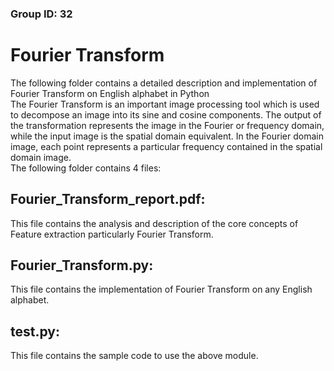 ### Group ID: 32
# Fourier Transform

The following folder contains a detailed description and implementation of Fourier Transform on English alphabet in Python  
The Fourier Transform is an important image processing tool which is used to decompose an image into its sine and cosine components. The output of the transformation represents the image in the Fourier or frequency domain, while the input image is the spatial domain equivalent. In the Fourier domain image, each point represents a particular frequency contained in the spatial domain image.  
The following folder contains 4 files:
## Fourier_Transform_report.pdf:
This file contains the analysis and description of the core concepts of Feature extraction particularly Fourier Transform.
## Fourier_Transform.py:
This file contains the implementation of Fourier Transform on any English alphabet. 
## test.py:
This file contains the sample code to use the above module. 

